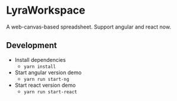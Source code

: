 # LyraWorkspace

A web-canvas-based spreadsheet. Support angular and react now.

## Development

- Install dependencies
  - `yarn install`
- Start angular version demo
  - `yarn run start-ng`
- Start react version demo
  - `yarn run start-react`

